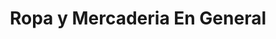 ---
title: "Ropa y Mercaderia En General"
url: /pavas/ropa-y-mercaderia-en-general/
shop: general
---